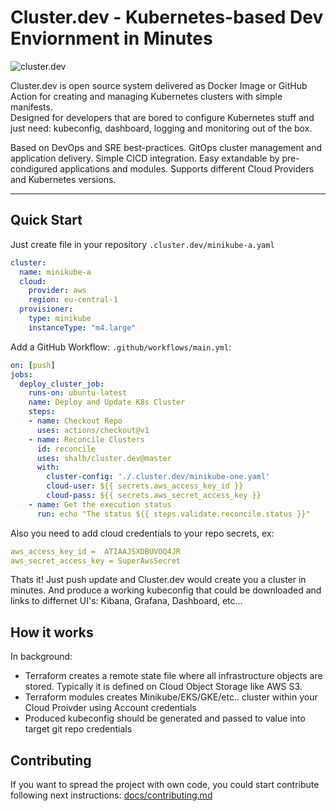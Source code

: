 # Cluster.dev - Kubernetes-based Dev Enviornment in Minutes
![cluster.dev](https://img.shields.io/badge/cluster-.dev-purple?style=plastic)

Cluster.dev is open source system delivered as Docker Image or GitHub Action 
for creating and managing Kubernetes clusters with simple manifests.  
Designed for developers that are bored to configure Kubernetes stuff
and just need: kubeconfig, dashboard, logging and monitoring out of the box.  

Based on DevOps and SRE best-practices. GitOps cluster management and application delivery.
Simple CICD integration. Easy extandable by pre-condigured applications and modules. 
Supports different Cloud Providers and Kubernetes versions.

----

## Quick Start

Just create file in your repository  `.cluster.dev/minikube-a.yaml` 
```yaml
cluster:
  name: minikube-a
  cloud: 
    provider: aws
    region: eu-central-1
  provisioner:
    type: minikube
    instanceType: "m4.large"
```


Add a GitHub Workflow: `.github/workflows/main.yml`:  
```yaml
on: [push]
jobs:
  deploy_cluster_job:
    runs-on: ubuntu-latest
    name: Deploy and Update K8s Cluster
    steps:
    - name: Checkout Repo
      uses: actions/checkout@v1
    - name: Reconcile Clusters
      id: reconcile
      uses: shalb/cluster.dev@master
      with:
        cluster-config: './.cluster.dev/minikube-one.yaml'
        cloud-user: ${{ secrets.aws_access_key_id }}
        cloud-pass: ${{ secrets.aws_secret_access_key }}
    - name: Get the execution status
      run: echo "The status ${{ steps.validate.reconcile.status }}"
```

Also you need to add cloud credentials to your repo secrets, ex: 
```yaml
aws_access_key_id =  ATIAAJSXDBUVOQ4JR
aws_secret_access_key = SuperAwsSecret
```

Thats it! Just push update and Cluster.dev would create you a cluster in minutes.
And produce a working kubeconfig that could be downloaded and links to differnet UI's: Kibana, Grafana, Dashboard, etc...

## How it works

In background: 

 - Terraform creates a remote state file where all infrastructure objects are stored.
   Typically it is defined on Cloud Object Storage like AWS S3.
 - Terraform modules creates Minikube/EKS/GKE/etc.. cluster within your Cloud Proivder using      Account credentials
 - Produced kubeconfig should be generated and passed to value into target git repo credentials

## Contributing 

If you want to spread the project with own code, you could start contribute following next instructions: [docs/contributing.md](docs/contributing.md)